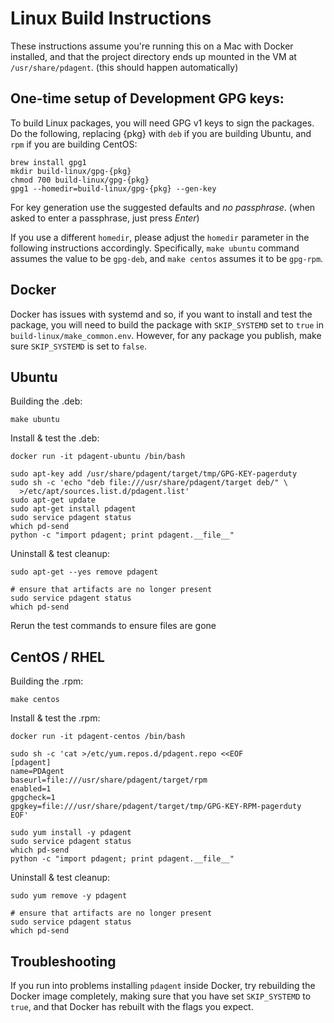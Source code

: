 # Linux Build Instructions

These instructions assume you're running this on a Mac with Docker installed,
and that the project directory ends up mounted in the VM at
`/usr/share/pdagent`. (this should happen automatically)

## One-time setup of Development GPG keys:

To build Linux packages, you will need GPG v1 keys to sign the packages.  Do the following, replacing {pkg} with `deb` if you are building Ubuntu, and `rpm` if you are building CentOS:

```
brew install gpg1
mkdir build-linux/gpg-{pkg}
chmod 700 build-linux/gpg-{pkg}
gpg1 --homedir=build-linux/gpg-{pkg} --gen-key
```

For key generation use the suggested defaults and *no passphrase*. (when
asked to enter a passphrase, just press *Enter*)

If you use a different `homedir`, please adjust the `homedir` parameter in
the following instructions accordingly. Specifically,  `make ubuntu` command assumes the value to be `gpg-deb`, and `make centos` assumes it to be `gpg-rpm`.

## Docker

Docker has issues with systemd and so, if you want to install and test the package, you will need to build the package with `SKIP_SYSTEMD` set to `true` in `build-linux/make_common.env`. However, for any package you publish, make sure `SKIP_SYSTEMD` is set to `false`.

## Ubuntu

Building the .deb:

```
make ubuntu
```

Install & test the .deb:
```
docker run -it pdagent-ubuntu /bin/bash

sudo apt-key add /usr/share/pdagent/target/tmp/GPG-KEY-pagerduty
sudo sh -c 'echo "deb file:///usr/share/pdagent/target deb/" \
  >/etc/apt/sources.list.d/pdagent.list'
sudo apt-get update
sudo apt-get install pdagent
sudo service pdagent status
which pd-send
python -c "import pdagent; print pdagent.__file__"
```

Uninstall & test cleanup:
```
sudo apt-get --yes remove pdagent

# ensure that artifacts are no longer present
sudo service pdagent status
which pd-send
```

Rerun the test commands to ensure files are gone

## CentOS / RHEL

Building the .rpm:
```
make centos
```

Install & test the .rpm:
```
docker run -it pdagent-centos /bin/bash

sudo sh -c 'cat >/etc/yum.repos.d/pdagent.repo <<EOF
[pdagent]
name=PDAgent
baseurl=file:///usr/share/pdagent/target/rpm
enabled=1
gpgcheck=1
gpgkey=file:///usr/share/pdagent/target/tmp/GPG-KEY-RPM-pagerduty
EOF'

sudo yum install -y pdagent
sudo service pdagent status
which pd-send
python -c "import pdagent; print pdagent.__file__"
```

Uninstall & test cleanup:
```
sudo yum remove -y pdagent

# ensure that artifacts are no longer present
sudo service pdagent status
which pd-send
```

## Troubleshooting
If you run into problems installing `pdagent` inside Docker, try rebuilding the Docker image completely, making sure that you have set `SKIP_SYSTEMD` to `true`, and that Docker has rebuilt with the flags you expect.
